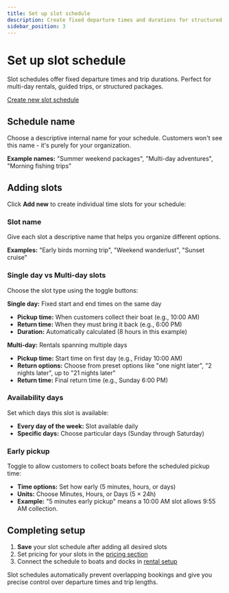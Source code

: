```yaml
---
title: Set up slot schedule  
description: Create fixed departure times and durations for structured rental packages
sidebar_position: 3
---
```


# Set up slot schedule  

Slot schedules offer fixed departure times and trip durations. Perfect for multi-day rentals, guided trips, or structured packages.

<div class="button-container">
  <a href="https://dashboard.letsbook.app/schedules/slot/add" class="button button--primary" target="_blank" rel="noopener noreferrer">Create new slot schedule</a>
</div>

## Schedule name

Choose a descriptive internal name for your schedule. Customers won't see this name - it's purely for your organization.

**Example names:** "Summer weekend packages", "Multi-day adventures", "Morning fishing trips"

## Adding slots

Click **Add new** to create individual time slots for your schedule:

### Slot name

Give each slot a descriptive name that helps you organize different options.

**Examples:** "Early birds morning trip", "Weekend wanderlust", "Sunset cruise"

### Single day vs Multi-day slots

Choose the slot type using the toggle buttons:

**Single day:** Fixed start and end times on the same day
- **Pickup time:** When customers collect their boat (e.g., 10:00 AM)
- **Return time:** When they must bring it back (e.g., 6:00 PM)
- **Duration:** Automatically calculated (8 hours in this example)

**Multi-day:** Rentals spanning multiple days
- **Pickup time:** Start time on first day (e.g., Friday 10:00 AM) 
- **Return options:** Choose from preset options like "one night later", "2 nights later", up to "21 nights later"
- **Return time:** Final return time (e.g., Sunday 6:00 PM)

### Availability days

Set which days this slot is available:

- **Every day of the week:** Slot available daily
- **Specific days:** Choose particular days (Sunday through Saturday)

### Early pickup

Toggle to allow customers to collect boats before the scheduled pickup time:

- **Time options:** Set how early (5 minutes, hours, or days)
- **Units:** Choose Minutes, Hours, or Days (5 × 24h)
- **Example:** "5 minutes early pickup" means a 10:00 AM slot allows 9:55 AM collection.

## Completing setup

1. **Save** your slot schedule after adding all desired slots
2. Set pricing for your slots in the [pricing section](https://dashboard.letsbook.app/pricing/slots/add)
3. Connect the schedule to boats and docks in [rental setup](https://dashboard.letsbook.app/rental-setup)

Slot schedules automatically prevent overlapping bookings and give you precise control over departure times and trip lengths.
